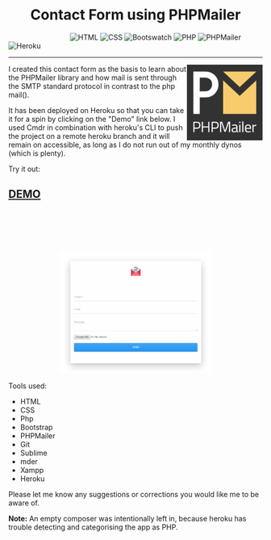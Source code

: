 <h1 align="center">Contact Form using PHPMailer</h1>

&nbsp;&nbsp;&nbsp;&nbsp;&nbsp;&nbsp;&nbsp;&nbsp;&nbsp;&nbsp;&nbsp;&nbsp;&nbsp;&nbsp;&nbsp;&nbsp;&nbsp;&nbsp;&nbsp;&nbsp;&nbsp;&nbsp;&nbsp;&nbsp;&nbsp;&nbsp;&nbsp;&nbsp;&nbsp;&nbsp;
![HTML](https://img.shields.io/badge/html-5.0-green.svg?longCache=true&style=plastic)
![CSS](https://img.shields.io/badge/CSS-3.0-green.svg?longCache=true&style=plastic)
![Bootswatch](https://img.shields.io/badge/bootswatch-bootstrap_4.1.3-green.svg?longCache=true&style=plastic)
![PHP](https://img.shields.io/badge/PHP-7.1.11-blue.svg?longCache=true&style=plastic)
![PHPMailer](https://img.shields.io/badge/PHPMailer-6.0.5-red.svg?longCache=true&style=plastic)
![Heroku](https://img.shields.io/badge/deployment-heroku-red.svg?longCache=true&style=plastic)

---

<img src="./images/logo.png" align="right" title="PHPMailer" width="150" height="150">

I created this contact form as the basis to learn about the PHPMailer library and how mail is sent through the SMTP standard protocol in contrast to the php mail().

It has been deployed on Heroku so that you can take it for a spin by clicking on the "Demo" link below. I used Cmdr in combination with heroku's CLI to push the project on a remote heroku branch and it will remain on accessible, as long as I do not run out of my monthly dynos (which is plenty).

<p>Try it out: <h2><a href="https://contact-form-using-phpmailer.herokuapp.com/" target="_blank">DEMO</a></h2></p>

<br>
<br>
<br>
<br>

<p align="center"><img src="./images/shadow-form.png" alt="Contact form screenshot" width="60%"></p>

Tools used:
+ HTML
+ CSS
+ Php
+ Bootstrap
+ PHPMailer
+ Git
+ Sublime
+ mder
+ Xampp
+ Heroku

Please let me know any suggestions or corrections you would like me to be aware of.

**Note:** An empty composer was intentionally left in, because heroku has trouble detecting and categorising the app as PHP.